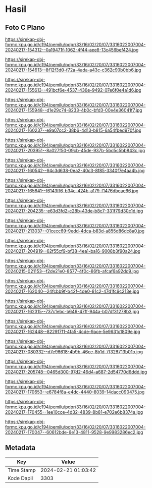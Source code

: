 # Hasil

## Foto C Plano

https://sirekap-obj-formc.kpu.go.id/c194/pemilu/pdpr/33/16/02/20/07/3316022007004-20240217-154312--0a19471f-1062-4f44-aee8-13c456bef424.jpg

https://sirekap-obj-formc.kpu.go.id/c194/pemilu/pdpr/33/16/02/20/07/3316022007004-20240217-154913--8f12f3d0-f72a-4ada-a43c-c362c90b0bb6.jpg

https://sirekap-obj-formc.kpu.go.id/c194/pemilu/pdpr/33/16/02/20/07/3316022007004-20240217-155613--491bcf6e-4537-436e-9492-07e6f0e4a1d6.jpg

https://sirekap-obj-formc.kpu.go.id/c194/pemilu/pdpr/33/16/02/20/07/3316022007004-20240217-155948--d1e29c74-8233-4b0c-bfd3-00e4e36041f7.jpg

https://sirekap-obj-formc.kpu.go.id/c194/pemilu/pdpr/33/16/02/20/07/3316022007004-20240217-160237--e9a07cc2-38b6-4d13-b815-6a54fbed970f.jpg

https://sirekap-obj-formc.kpu.go.id/c194/pemilu/pdpr/33/16/02/20/07/3316022007004-20240217-203951--8a027f50-09cb-45de-937b-5bd5c5bb843c.jpg

https://sirekap-obj-formc.kpu.go.id/c194/pemilu/pdpr/33/16/02/20/07/3316022007004-20240217-160542--94c3d638-0ea2-40c3-8f85-3340f7e4aa4b.jpg

https://sirekap-obj-formc.kpu.go.id/c194/pemilu/pdpr/33/16/02/20/07/3316022007004-20240217-165641--f6143ff6-b34c-424b-a179-f1476dbeae66.jpg

https://sirekap-obj-formc.kpu.go.id/c194/pemilu/pdpr/33/16/02/20/07/3316022007004-20240217-204235--e63d3fd2-c28b-43de-b8c7-331f79d30c1d.jpg

https://sirekap-obj-formc.kpu.go.id/c194/pemilu/pdpr/33/16/02/20/07/3316022007004-20240217-213037--01cecc69-9edd-4dca-b83d-a855d86dc8a0.jpg

https://sirekap-obj-formc.kpu.go.id/c194/pemilu/pdpr/33/16/02/20/07/3316022007004-20240217-204919--62f55cf9-bf38-4ea1-ba16-9008b3f90a24.jpg

https://sirekap-obj-formc.kpu.go.id/c194/pemilu/pdpr/33/16/02/20/07/3316022007004-20240215-021153--f2de21e0-8577-4f0c-86fb-afcaf6a92dd9.jpg

https://sirekap-obj-formc.kpu.go.id/c194/pemilu/pdpr/33/16/02/20/07/3316022007004-20240217-162040--24fcbb9f-b42f-4de0-81c2-47d1fc9c213e.jpg

https://sirekap-obj-formc.kpu.go.id/c194/pemilu/pdpr/33/16/02/20/07/3316022007004-20240217-162315--737c1ebc-b646-47ff-944a-b07df31278b3.jpg

https://sirekap-obj-formc.kpu.go.id/c194/pemilu/pdpr/33/16/02/20/07/3316022007004-20240217-162448--822917f1-4fa5-4cde-9ace-5e9631c1809e.jpg

https://sirekap-obj-formc.kpu.go.id/c194/pemilu/pdpr/33/16/02/20/07/3316022007004-20240217-080332--d7e96618-4b9b-46ce-8b1d-7f328713b01b.jpg

https://sirekap-obj-formc.kpu.go.id/c194/pemilu/pdpr/33/16/02/20/07/3316022007004-20240217-205748--0465d300-97d2-46d4-a687-2d54770d6ddd.jpg

https://sirekap-obj-formc.kpu.go.id/c194/pemilu/pdpr/33/16/02/20/07/3316022007004-20240217-170653--e6784f8a-e4dc-4440-8039-14dacc090475.jpg

https://sirekap-obj-formc.kpu.go.id/c194/pemilu/pdpr/33/16/02/20/07/3316022007004-20240217-170455--1ee10cce-4d32-4839-8b81-e702e6b8374a.jpg

https://sirekap-obj-formc.kpu.go.id/c194/pemilu/pdpr/33/16/02/20/07/3316022007004-20240217-170047--60612bde-6e13-4811-9528-9e9983286ec2.jpg


## Metadata

| Key        | Value               |
| ---------- | ------------------- |
| Time Stamp | 2024-02-21 01:03:42 |
| Kode Dapil | 3303                |



